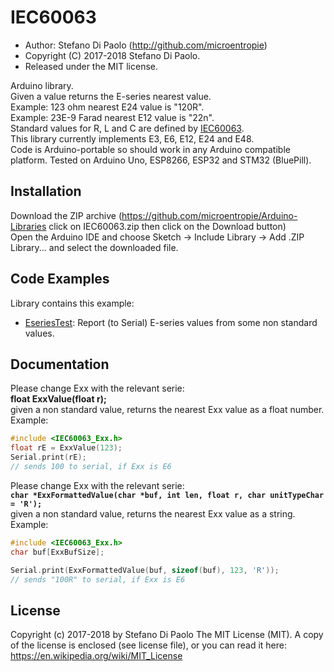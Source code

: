 IEC60063
========

* Author: Stefano Di Paolo (<http://github.com/microentropie>)
* Copyright (C) 2017-2018 Stefano Di Paolo.
* Released under the MIT license.

Arduino library.<br>
Given a value returns the E-series nearest value.<br>
Example: 123 ohm nearest E24 value is "120R".<br>
Example: 23E-9 Farad nearest E12 value is "22n".<br>
Standard values for R, L and C are defined by [IEC60063](https://en.wikipedia.org/wiki/E-series_of_preferred_numbers).<br>
This library currently implements E3, E6, E12, E24 and E48.<br>
Code is Arduino-portable so should work in any Arduino compatible platform.
Tested on Arduino Uno, ESP8266, ESP32 and STM32 (BluePill).

Installation
------------
Download the ZIP archive (<https://github.com/microentropie/Arduino-Libraries> click on IEC60063.zip then click on the Download button)<br>
Open the Arduino IDE and choose Sketch -> Include Library -> Add .ZIP Library... and select the downloaded file.

Code Examples
-------------
Library contains this example:
* [EseriesTest](./examples/EseriesTest/EseriesTest.ino):
  Report (to Serial) E-series values from some non standard values.

Documentation
-------------
Please change Exx with the relevant serie:<br>
**float ExxValue(float r);**<br>
given a non standard value, returns the nearest Exx value as a float number.<br>
Example:<br>
```C++
#include <IEC60063_Exx.h>
float rE = ExxValue(123);
Serial.print(rE); 
// sends 100 to serial, if Exx is E6
```


Please change Exx with the relevant serie:<br>
**`char *ExxFormattedValue(char *buf, int len, float r, char unitTypeChar = 'R');`**<br>
given a non standard value, returns the nearest Exx value as a string.<br>
Example:<br>
```C++
#include <IEC60063_Exx.h>
char buf[ExxBufSize];

Serial.print(ExxFormattedValue(buf, sizeof(buf), 123, 'R')); 
// sends "100R" to serial, if Exx is E6
```


License
-------
Copyright (c) 2017-2018 by Stefano Di Paolo
The MIT License (MIT).
A copy of the license is enclosed (see license file), or you can read it here:
<https://en.wikipedia.org/wiki/MIT_License>
